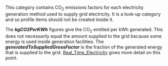 This category contains CO<sub>2</sub> emissions factors for each electricity
generation method used to supply grid electricity. It is a look-up
category and so profile items should not be created inside it.

The ***kgCO2PerKWh*** figures give the CO<sub>2</sub> emitted per kWh
generated. This does not necessarily equal the amount supplied to the
grid because some energy is used inside generation facilities. The
***generatedToSuppliedGrossFactor*** is the fraction of the generated
energy that is supplied to the grid.
[Real\_Time\_Electricity](Real_Time_Electricity) gives more detail on
this point.
